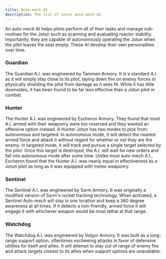 ```yaml
---
title: Auto-mech AI
description: The list of Jotun auto-mech AI.
---
```


An auto-mech AI helps pilots perform all of their tasks and manage sub-routines for the Jotun such as scanning and evaluating reactor stability. Importantly, they are capable of autonomously operating the Jotun when the pilot leaves the seat empty. These AI develop their own personalities over time.

### Guardian
The Guardian A.I. was engineered by Tammen Armory. It is a standard A.I. as it will simply stay close to its pilot, laying down fire on enemy forces or physically shielding the pilot from damage as it sees fit. While it has little downsides, it has been found to be far less effective than a Jotun pilot in combat.

### Hunter
The Hunter A.I. was engineered by Escheron Armory. They found that most A.I. armed with their weaponry were too reserved and they wanted an offensive option instead. A Hunter Jotun has two modes to pick from: autonomous and targeted. In autonomous mode, it will detect the nearest armed force and attack it without regard for whether or not they are the enemy. In targeted mode, it will track and pursue a single target selected by the pilot. Once this target is destroyed, the A.I. will wait for new orders and fall into autonomous mode after some time. Unlike most auto-mech A.I., Escheron found that the Hunter A.I. was nearly equal in effectiveness as a Jotun pilot as long as it was equipped with melee weaponry. 

### Sentinel
The Sentinel A.I. was engineered by Sarm Armory. It was originally a modified version of Sarm's rocket tracking technology. When activated, a Sentinel Auto-mech will stay in one location and keep a 360 degree awareness at all times. If it detects a non-friendly, armed force it will engage it with whichever weapon would be most lethal at that range. 

### Watchdog
The Watchdog A.I. was engineered by Volgor Armory. It was built as a long-range support option, oftentimes eschewing attacks in favor of defensive utilities for itself and allies. It will attempt to stay out of range of enemy fire and attack targets closest to its allies when support options are unavailable.